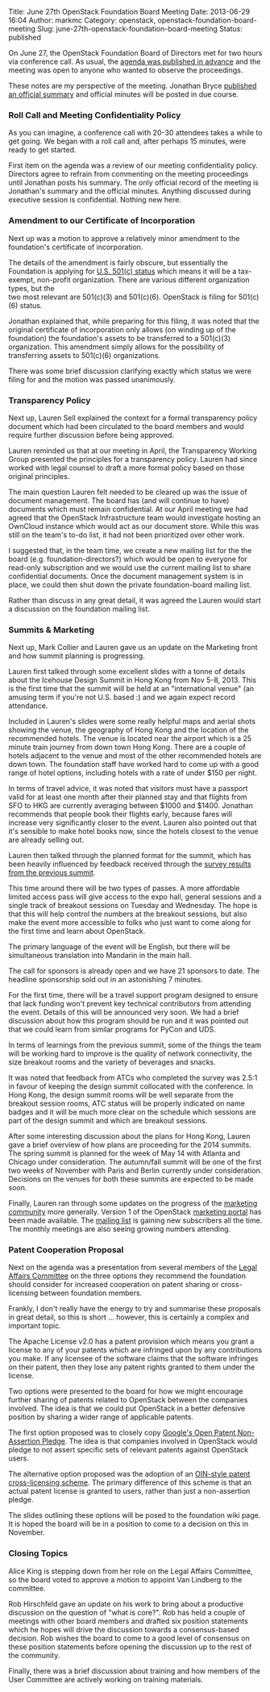 Title: June 27th OpenStack Foundation Board Meeting
Date: 2013-06-29 16:04
Author: markmc
Category: openstack, openstack-foundation-board-meeting
Slug: june-27th-openstack-foundation-board-meeting
Status: published

On June 27, the OpenStack Foundation Board of Directors met for two
hours via conference call. As usual, the [agenda was published in
advance](https://wiki.openstack.org/wiki/Governance/Foundation/27June2013BoardMeeting)
and the meeting was open to anyone who wanted to observe the
proceedings.

These notes are my perspective of the meeting. Jonathan Bryce [published
an official
summary](http://lists.openstack.org/pipermail/foundation/2013-June/001435.html)
and official minutes will be posted in due course.

### Roll Call and Meeting Confidentiality Policy

As you can imagine, a conference call with 20-30 attendees takes a while
to get going. We began with a roll call and, after perhaps 15 minutes,
were ready to get started.

First item on the agenda was a review of our meeting confidentiality
policy. Directors agree to refrain from commenting on the meeting
proceedings until Jonathan posts his summary. The only official record
of the meeting is Jonathan's summary and the official minutes. Anything
discussed during executive session is confidential. Nothing new here.

### Amendment to our Certificate of Incorporation

Next up was a motion to approve a relatively minor amendment to the
foundation's certificate of incorporation.

The details of the amendment is fairly obscure, but essentially the
Foundation is applying for [U.S. 501(c)
status](https://en.wikipedia.org/wiki/501%28c%29_organization) which
means it will be a tax-exempt, non-profit organization. There are
various different organization types, but the  
two most relevant are 501(c)(3) and 501(c)(6). OpenStack is filing for
501(c)(6) status.

Jonathan explained that, while preparing for this filing, it was noted
that the original certificate of incorporation only allows (on winding
up of the foundation) the foundation's assets to be transferred to a
501(c)(3) organization. This amendment simply allows for the possibility
of transferring assets to 501(c)(6) organizations.

There was some brief discussion clarifying exactly which status we were
filing for and the motion was passed unanimously.

### Transparency Policy

Next up, Lauren Sell explained the context for a formal transparency
policy document which had been circulated to the board members and would
require further discussion before being approved.

Lauren reminded us that at our meeting in April, the Transparency
Working Group presented the principles for a transparency policy. Lauren
had since worked with legal counsel to draft a more formal policy based
on those original principles.

The main question Lauren felt needed to be cleared up was the issue of
document management. The board has (and will continue to have) documents
which must remain confidential. At our April meeting we had agreed that
the OpenStack Infrastructure team would investigate hosting an OwnCloud
instance which would act as our document store. While this was still on
the team's to-do list, it had not been prioritized over other work.

I suggested that, in the team time, we create a new mailing list for the
the board (e.g. foundation-directors?) which would be open to everyone
for read-only subscription and we would use the current mailing list to
share confidential documents. Once the document management system is in
place, we could then shut down the private foundation-board mailing
list.

Rather than discuss in any great detail, it was agreed the Lauren would
start a discussion on the foundation mailing list.

### Summits & Marketing

Next up, Mark Collier and Lauren gave us an update on the Marketing
front and how summit planning is progressing.

Lauren first talked through some excellent slides with a tonne of
details about the Icehouse Design Summit in Hong Kong from Nov 5-8,
2013. This is the first time that the summit will be held at an
"international venue" (an amusing term if you're not U.S. based :) and
we again expect record attendance.

Included in Lauren's slides were some really helpful maps and aerial
shots showing the venue, the geography of Hong Kong and the location of
the recommended hotels. The venue is located near the airport which is a
25 minute train journey from down town Hong Kong. There are a couple of
hotels adjacent to the venue and most of the other recommended hotels
are down town. The foundation staff have worked hard to come up with a
good range of hotel options, including hotels with a rate of under \$150
per night.

In terms of travel advice, it was noted that visitors must have a
passport valid for at least one month after their planned stay and that
flights from SFO to HKG are currently averaging between \$1000 and
\$1400. Jonathan recommends that people book their flights early,
because fares will increase very significantly closer to the event.
Lauren also pointed out that it's sensible to make hotel books now,
since the hotels closest to the venue are already selling out.

Lauren then talked through the planned format for the summit, which has
been heavily influenced by feedback received through the [survey results
from the previous
summit](http://www.openstack.org/blog/2013/06/openstack-summit-survey-results/).

This time around there will be two types of passes. A more affordable
limited access pass will give access to the expo hall, general sessions
and a single track of breakout sessions on Tuesday and Wednesday. The
hope is that this will help control the numbers at the breakout
sessions, but also make the event more accessible to folks who just want
to come along for the first time and learn about OpenStack.

The primary language of the event will be English, but there will be
simultaneous translation into Mandarin in the main hall.

The call for sponsors is already open and we have 21 sponsors to date.
The headline sponsorship sold out in an astonishing 7 minutes.

For the first time, there will be a travel support program designed to
ensure that lack funding won't prevent key technical contributors from
attending the event. Details of this will be announced very soon. We had
a brief discussion about how this program should be run and it was
pointed out that we could learn from similar programs for PyCon and UDS.

In terms of learnings from the previous summit, some of the things the
team will be working hard to improve is the quality of network
connectivity, the size breakout rooms and the variety of beverages and
snacks.

It was noted that feedback from ATCs who completed the survey was 2.5:1
in favour of keeping the design summit collocated with the conference.
In Hong Kong, the design summit rooms will be well separate from the
breakout session rooms, ATC status will be properly indicated on name
badges and it will be much more clear on the schedule which sessions are
part of the design summit and which are breakout sessions.

After some interesting discussion about the plans for Hong Kong, Lauren
gave a brief overview of how plans are proceeding for the 2014 summits.
The spring summit is planned for the week of May 14 with Atlanta and
Chicago under consideration. The autumn/fall summit will be one of the
first two weeks of November with Paris and Berlin currently under
consideration. Decisions on the venues for both these summits are
expected to be made soon.

Finally, Lauren ran through some updates on the progress of the
[marketing
community](http://wiki.openstack.org/Governance/Foundation/Marketing)
more generally. Version 1 of the OpenStack [marketing
portal](http://www.openstack.org/marketing) has been made available. The
[mailing
list](http://lists.openstack.org/cgi-bin/mailman/listinfo/marketing) is
gaining new subscribers all the time. The monthly meetings are also
seeing growing numbers attending.

### Patent Cooperation Proposal

Next on the agenda was a presentation from several members of the [Legal
Affairs
Committee](https://wiki.openstack.org/wiki/Governance/Foundation/LegalAffairsCommittee)
on the three options they recommend the foundation should consider for
increased cooperation on patent sharing or cross-licensing between
foundation members.

Frankly, I don't really have the energy to try and summarise these
proposals in great detail, so this is short ... however, this is
certainly a complex and important topic.

The Apache License v2.0 has a patent provision which means you grant a
license to any of your patents which are infringed upon by any
contributions you make. If any licensee of the software claims that the
software infringes on their patent, then they lose any patent rights
granted to them under the license.

Two options were presented to the board for how we might encourage
further sharing of patents related to OpenStack between the companies
involved. The idea is that we could put OpenStack in a better defensive
position by sharing a wider range of applicable patents.

The first option proposed was to closely copy [Google's Open Patent
Non-Assertion Pledge](http://www.google.com/patents/opnpledge/pledge/).
The idea is that companies involved in OpenStack would pledge to not
assert specific sets of relevant patents against OpenStack users.

The alternative option proposed was the adoption of an [OIN-style patent
cross-licensing
scheme](http://www.openinventionnetwork.com/patents.php). The primary
difference of this scheme is that an actual patent license is granted to
users, rather than just a non-assertion pledge.

The slides outlining these options will be posed to the foundation wiki
page. It is hoped the board will be in a position to come to a decision
on this in November.

### Closing Topics

Alice King is stepping down from her role on the Legal Affairs
Committee, so the board voted to approve a motion to appoint Van
Lindberg to the committee.

Rob Hirschfeld gave an update on his work to bring about a productive
discussion on the question of "what is core?". Rob has held a couple of
meetings with other board members and drafted six position statements
which he hopes will drive the discussion towards a consensus-based
decision. Rob wishes the board to come to a good level of consensus on
these position statements before opening the discussion up to the rest
of the community.

Finally, there was a brief discussion about training and how members of
the User Committee are actively working on training materials.
